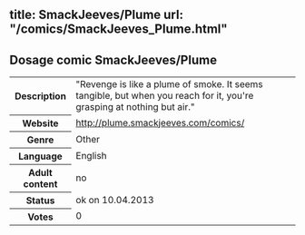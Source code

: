 title: SmackJeeves/Plume
url: "/comics/SmackJeeves_Plume.html"
---
Dosage comic SmackJeeves/Plume
-----------------------------------------

<table class="comicinfo">
<tr>
<th>Description</th><td>&quot;Revenge is like a plume of smoke. It seems tangible, but when you reach for it, you're grasping at nothing but air.&quot;</td>
</tr>
<tr>
<th>Website</th><td><a href="http://plume.smackjeeves.com/comics/">http://plume.smackjeeves.com/comics/</a></td>
</tr>
<tr>
<th>Genre</th><td>Other</td>
</tr>
<tr>
<th>Language</th><td>English</td>
</tr>
<tr>
<th>Adult content</th><td>no</td>
</tr>
<tr>
<th>Status</th><td>ok on 10.04.2013</td>
</tr>
<tr>
<th>Votes</th><td>0</div></td>
</tr>
</table>
